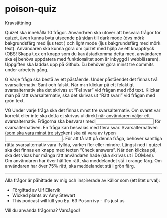 # poison-quiz

Kravsättning

Quizet ska innehålla 10 frågor.
Användaren ska utöver att besvara frågor för quizet, även kunna byta utseende på sidan till dark mode (dvs mörk bakgrundsfärg med ljus text ) och light mode (ljus bakgrundsfärg med mörk text).
Användaren ska kunna göra om quizet med hjälp av ett knapptryck (OBS! Skapa t.ex en knapp som du kan åstadkomma detta med, användaren ska ej behöva uppdatera med funktionalitet som är inbyggd i webbläsaren).
Uppgiften ska laddas upp på Github. Du behöver göra minst tre commits under arbetets gång.

G
Varje fråga ska bestå av ett påstående. Under påståendet det finnas två svarsalternativ: Sant och falskt.
När man klickar på ett felaktigt svarsalternativ ska det skrivas ut “Fel svar” vid frågan med röd text. 
Klickar man på rätt svarsalternativ, ska det skrivas ut “Rätt svar!” vid frågan med grön text.

VG
Under varje fråga ska det finnas minst tre svarsalternativ.
Om svaret var korrekt eller inte ska detta ej skrivas ut direkt när användaren väljer ett svarsalternativ.
Frågorna ska besvaras med <input type=”radio”> för svarsalternativen.
En fråga kan besvaras med flera svar. Svarsalternativen (som ska vara minst tre stycken) ska då vara av typen <input type=”checkbox”>. För att få rätt på denna fråga, behöver samtliga rätta svarsalternativ vara ifyllda, varken fler eller mindre.
Längst ned i quizet ska det finnas en knapp med texten “Check answers”. När den klickas på, ska det visas hur många rätt användaren hade (ska skrivas ut i DOM:en). Om användaren har över hälften rätt, ska meddelandet stå i orange färg. Om användaren har över 75% rätt, ska meddelandet stå i grön färg.

---------

Alla frågor är påhittade av mig och inspirerade av källor som (ett litet urval): 
- Förgiftad av Ulf Ellervik 
- Wicked plants av Amy Stewart
- This podcast will kill you Ep. 63 Poison ivy - it's just us

Vill du använda frågorna? Varsågod! 
